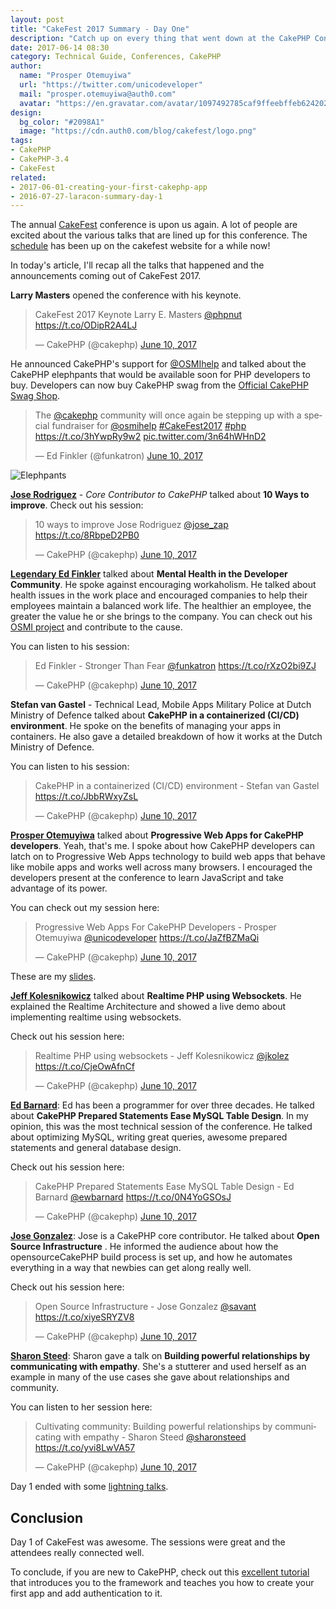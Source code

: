 ```yaml
---
layout: post
title: "CakeFest 2017 Summary - Day One"
description: "Catch up on every thing that went down at the CakePHP Conference 2017."
date: 2017-06-14 08:30
category: Technical Guide, Conferences, CakePHP
author:
  name: "Prosper Otemuyiwa"
  url: "https://twitter.com/unicodeveloper"
  mail: "prosper.otemuyiwa@auth0.com"
  avatar: "https://en.gravatar.com/avatar/1097492785caf9ffeebffeb624202d8f?s=200"
design:
  bg_color: "#2098A1"
  image: "https://cdn.auth0.com/blog/cakefest/logo.png"
tags:
- CakePHP
- CakePHP-3.4
- CakeFest
related:
- 2017-06-01-creating-your-first-cakephp-app
- 2016-07-27-laracon-summary-day-1
---
```


The annual [CakeFest](https://cakefest.org) conference is upon us again. A lot of people are excited about the various talks that are lined up for this conference. The [schedule](https://cakefest.org/schedule) has been up on the cakefest website for a while now!

In today's article, I'll recap all the talks that happened and the announcements coming out of CakeFest 2017.

**Larry Masters** opened the conference with his keynote.

<blockquote class="twitter-tweet" data-lang="en"><p lang="en" dir="ltr">CakeFest 2017 Keynote Larry E. Masters <a href="https://twitter.com/PhpNut">@phpnut</a> <a href="https://t.co/ODipR2A4LJ">https://t.co/ODipR2A4LJ</a></p>&mdash; CakePHP (@cakephp) <a href="https://twitter.com/cakephp/status/873523709318799360">June 10, 2017</a></blockquote>
<script async src="//platform.twitter.com/widgets.js" charset="utf-8"></script>

He announced CakePHP's support for [@OSMIhelp](https://twitter.com/OSMIhelp) and talked about the CakePHP elephpants that would be available soon for PHP developers to buy. Developers can now buy CakePHP swag from the [Official CakePHP Swag Shop](https://swag.cakephp.org).

<blockquote class="twitter-tweet" data-lang="en"><p lang="en" dir="ltr">The <a href="https://twitter.com/cakephp">@cakephp</a> community will once again be stepping up with a special fundraiser for <a href="https://twitter.com/OSMIhelp">@osmihelp</a> <a href="https://twitter.com/hashtag/CakeFest2017?src=hash">#CakeFest2017</a> <a href="https://twitter.com/hashtag/php?src=hash">#php</a> <a href="https://t.co/3hYwpRy9w2">https://t.co/3hYwpRy9w2</a> <a href="https://t.co/3n64hWHnD2">pic.twitter.com/3n64hWHnD2</a></p>&mdash; Ed Finkler (@funkatron) <a href="https://twitter.com/funkatron/status/873530826260189188">June 10, 2017</a></blockquote>
<script async src="//platform.twitter.com/widgets.js" charset="utf-8"></script>

![Elephpants](https://cdn.auth0.com/blog/cakefest/elephpants.png)


**[Jose Rodriguez](https://twitter.com/jose_zap)** - *Core Contributor to CakePHP* talked about **10 Ways to improve**. Check out his session:

<blockquote class="twitter-tweet" data-lang="en"><p lang="en" dir="ltr">10 ways to improve Jose Rodriguez <a href="https://twitter.com/jose_zap">@jose_zap</a> <a href="https://t.co/8RbpeD2PB0">https://t.co/8RbpeD2PB0</a></p>&mdash; CakePHP (@cakephp) <a href="https://twitter.com/cakephp/status/873541328306544640">June 10, 2017</a></blockquote>
<script async src="//platform.twitter.com/widgets.js" charset="utf-8"></script>

**[Legendary Ed Finkler](https://twitter.com/funkatrin)** talked about **Mental Health in the Developer Community**. He spoke against encouraging workaholism. He talked about health issues in the work place and encouraged companies to help their employees maintain a balanced work life. The healthier an employee, the greater the value he or she brings to the company. You can check out his [OSMI project](https://osmihelp.org) and contribute to the cause.

You can listen to his session:

<blockquote class="twitter-tweet" data-lang="en"><p lang="en" dir="ltr">Ed Finkler - Stronger Than Fear <a href="https://twitter.com/funkatron">@funkatron</a> <a href="https://t.co/rXzO2bi9ZJ">https://t.co/rXzO2bi9ZJ</a></p>&mdash; CakePHP (@cakephp) <a href="https://twitter.com/cakephp/status/873554203339141120">June 10, 2017</a></blockquote>
<script async src="//platform.twitter.com/widgets.js" charset="utf-8"></script>

**Stefan van Gastel** - Technical Lead, Mobile Apps Military Police at Dutch Ministry of Defence talked about **CakePHP in a containerized (CI/CD) environment**. He spoke on the benefits of managing your apps in containers. He also gave a detailed breakdown of how it works at the Dutch Ministry of Defence.

You can listen to his session:

<blockquote class="twitter-tweet" data-lang="en"><p lang="en" dir="ltr">CakePHP in a containerized (CI/CD) environment - Stefan van Gastel <a href="https://t.co/JbbRWxyZsL">https://t.co/JbbRWxyZsL</a></p>&mdash; CakePHP (@cakephp) <a href="https://twitter.com/cakephp/status/873564361465380864">June 10, 2017</a></blockquote>
<script async src="//platform.twitter.com/widgets.js" charset="utf-8"></script>

**[Prosper Otemuyiwa](https://twitter.com/unicodeveloper)** talked about **Progressive Web Apps for CakePHP developers**. Yeah, that's me. I spoke about how CakePHP developers can latch on to Progressive Web Apps technology to build web apps that behave like mobile apps and works well across many browsers. I encouraged the developers present at the conference to learn JavaScript and take advantage of its power.

You can check out my session here:

<blockquote class="twitter-tweet" data-lang="en"><p lang="en" dir="ltr">Progressive Web Apps For CakePHP Developers - Prosper Otemuyiwa <a href="https://twitter.com/unicodeveloper">@unicodeveloper</a> <a href="https://t.co/JaZfBZMaQi">https://t.co/JaZfBZMaQi</a></p>&mdash; CakePHP (@cakephp) <a href="https://twitter.com/cakephp/status/873593311629524992">June 10, 2017</a></blockquote>
<script async src="//platform.twitter.com/widgets.js" charset="utf-8"></script>

These are my [slides](https://speakerdeck.com/unicodeveloper/progressive-web-apps-for-cakephp-developers-1).

**[Jeff Kolesnikowicz](https://twitter.com/jkolez)** talked about **Realtime PHP using Websockets**. He explained the Realtime Architecture and showed a live demo about implementing realtime using websockets.

Check out his session here:

<blockquote class="twitter-tweet" data-lang="en"><p lang="pl" dir="ltr">Realtime PHP using websockets - Jeff Kolesnikowicz <a href="https://twitter.com/jkolez">@jkolez</a> <a href="https://t.co/CjeOwAfnCf">https://t.co/CjeOwAfnCf</a></p>&mdash; CakePHP (@cakephp) <a href="https://twitter.com/cakephp/status/873605971594969088">June 10, 2017</a></blockquote>
<script async src="//platform.twitter.com/widgets.js" charset="utf-8"></script>

**[Ed Barnard](https://twitter.com/ewbarnard)**: Ed has been a programmer for over three decades. He talked about **CakePHP Prepared Statements Ease MySQL Table Design**. In my opinion, this was the most technical session of the conference. He talked about optimizing MySQL, writing great queries, awesome prepared statements and general database design.

Check out his session here:

<blockquote class="twitter-tweet" data-lang="en"><p lang="en" dir="ltr">CakePHP Prepared Statements Ease MySQL Table Design - Ed Barnard  <a href="https://twitter.com/ewbarnard">@ewbarnard</a> <a href="https://t.co/0N4YoGSOsJ">https://t.co/0N4YoGSOsJ</a></p>&mdash; CakePHP (@cakephp) <a href="https://twitter.com/cakephp/status/873617478445801472">June 10, 2017</a></blockquote>
<script async src="//platform.twitter.com/widgets.js" charset="utf-8"></script>

**[Jose Gonzalez](https://twitter.com/savant)**: Jose is a CakePHP core contributor. He talked about **Open Source Infrastructure** . He informed the audience about how the opensourceCakePHP build process is set up, and how he automates everything in a way that newbies can get along really well.

Check out his session here:

<blockquote class="twitter-tweet" data-lang="en"><p lang="en" dir="ltr">Open Source Infrastructure - Jose Gonzalez <a href="https://twitter.com/savant">@savant</a> <a href="https://t.co/xiyeSRYZV8">https://t.co/xiyeSRYZV8</a></p>&mdash; CakePHP (@cakephp) <a href="https://twitter.com/cakephp/status/873638414813241344">June 10, 2017</a></blockquote>
<script async src="//platform.twitter.com/widgets.js" charset="utf-8"></script>

**[Sharon Steed](https://twitter.com/sharonsteed)**: Sharon gave a talk on **Building powerful relationships by communicating with empathy**. She's a stutterer and used herself as an example in many of the use cases she gave about relationships and community.

You can listen to her session here:

<blockquote class="twitter-tweet" data-lang="en"><p lang="en" dir="ltr">Cultivating community: Building powerful relationships by communicating with empathy - Sharon Steed <a href="https://twitter.com/sharonsteed">@sharonsteed</a> <a href="https://t.co/yvi8LwVA57">https://t.co/yvi8LwVA57</a></p>&mdash; CakePHP (@cakephp) <a href="https://twitter.com/cakephp/status/873646769480925184">June 10, 2017</a></blockquote>
<script async src="//platform.twitter.com/widgets.js" charset="utf-8"></script>

Day 1 ended with some [lightning talks](https://www.pscp.tv/cakephp/1lPJqykgOkNJb).

## Conclusion

Day 1 of CakeFest was awesome. The sessions were great and the attendees really connected well.

To conclude, if you are new to CakePHP, check out this [excellent tutorial](https://auth0.com/blog/creating-your-first-cakephp-app) that introduces you to the framework and teaches you how to create your first app and add authentication to it.
